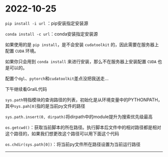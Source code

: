 # 2022-10-25

`pip install -i url` ：pip安装指定安装源

`conda install -c url`：conda安装指定安装源

如果使用的是 `pip install`，是不会安装 `cudatoolkit` 的，因此需要在服务器上配置 `CUDA` 环境。

如果你只会用到 `conda install` 来进行安装，那么不在服务器上安装配置 `CUDA` 也是可以的。

配置个`dgl`、`pytorch`和`cudatoolkit`差点没把我送走...



下午继续看GraIL代码

 `sys.path`特指模块的查询路径的列表，初始化是从环境变量中的PYTHONPATH，其中`sys.pah[0]`指的是当前py文件的路径

`sys.path.insert(0, dirpath)`将dirpath中的module提升为搜索优先级最高

`os.getcwd()`：获取当前脚本的所在路径。执行脚本后文件中的相对路径都是相对这个路径的，如果我们想更改这个路径可以用下面这个代码

`os.chdir(sys.path[0])`：将当前py文件所在路径设置为当前运行路径

------

